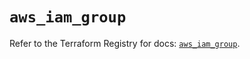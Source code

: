 # `aws_iam_group`

Refer to the Terraform Registry for docs: [`aws_iam_group`](https://registry.terraform.io/providers/hashicorp/aws/6.13.0/docs/resources/iam_group).
